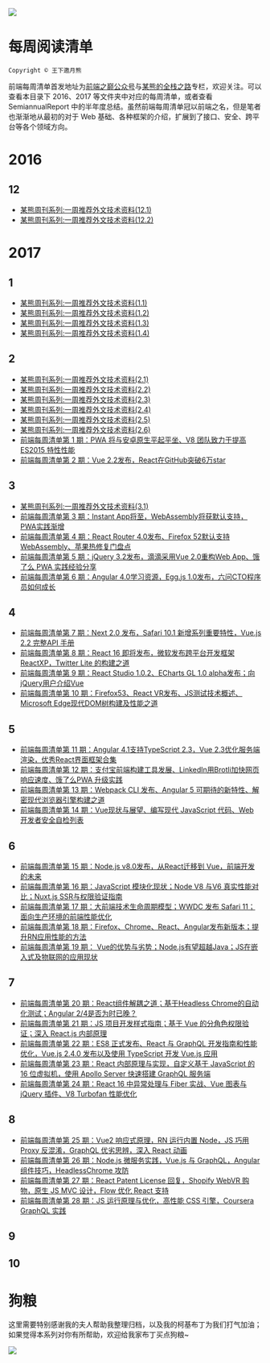 ![](https://cdn-images-1.medium.com/max/2000/1*3oNgt5C2JC5FucjUm2SPxg.jpeg)

# 每周阅读清单

`Copyright © 王下邀月熊`

前端每周清单首发地址为[前端之巅公众号](https://parg.co/bhI)与[某熊的全栈之路](https://zhuanlan.zhihu.com/p/27815800)专栏，欢迎关注。可以查看本目录下 2016、2017 等文件夹中对应的每周清单，或者查看 SemiannualReport 中的半年度总结。虽然前端每周清单冠以前端之名，但是笔者也渐渐地从最初的对于 Web 基础、各种框架的介绍，扩展到了接口、安全、跨平台等各个领域方向。


# 2016

## 12
- [某熊周刊系列:一周推荐外文技术资料(12.1)](https://zhuanlan.zhihu.com/p/24516669)
- [某熊周刊系列:一周推荐外文技术资料(12.2)](https://zhuanlan.zhihu.com/p/24634585)

# 2017

## 1
- [某熊周刊系列:一周推荐外文技术资料(1.1)](https://zhuanlan.zhihu.com/p/24739573)
- [某熊周刊系列:一周推荐外文技术资料(1.2)](https://zhuanlan.zhihu.com/p/24840980)
- [某熊周刊系列:一周推荐外文技术资料(1.3)](https://zhuanlan.zhihu.com/p/24940337)
- [某熊周刊系列:一周推荐外文技术资料(1.4)](https://zhuanlan.zhihu.com/p/25017944)

## 2
- [某熊周刊系列:一周推荐外文技术资料(2.1)](https://zhuanlan.zhihu.com/p/25074913)
- [某熊周刊系列:一周推荐外文技术资料(2.2)](https://zhuanlan.zhihu.com/p/25153057)
- [某熊周刊系列:一周推荐外文技术资料(2.3)](https://zhuanlan.zhihu.com/p/25224787)
- [某熊周刊系列:一周推荐外文技术资料(2.4)](https://zhuanlan.zhihu.com/p/25304430)
- [某熊周刊系列:一周推荐外文技术资料(2.5)](https://zhuanlan.zhihu.com/p/25384352)
- [某熊周刊系列:一周推荐外文技术资料(2.6)](https://zhuanlan.zhihu.com/p/25476502)
- [前端每周清单第 1 期：PWA 将与安卓原生平起平坐、V8 团队致力于提高 ES2015 特性性能](https://zhuanlan.zhihu.com/p/25335123) 
- [前端每周清单第 2 期：Vue 2.2发布，React在GitHub突破6万star](https://zhuanlan.zhihu.com/p/25462536)

## 3
- [某熊周刊系列:一周推荐外文技术资料(3.1)](https://zhuanlan.zhihu.com/p/25549996)
- [前端每周清单第 3 期：Instant App将至，WebAssembly将获默认支持，PWA实践渐增](https://zhuanlan.zhihu.com/p/25597082)
- [前端每周清单第 4 期：React Router 4.0发布、Firefox 52默认支持WebAssembly、苹果热修复门盘点](https://zhuanlan.zhihu.com/p/25740575) 
- [前端每周清单第 5 期：jQuery 3.2发布，滴滴采用Vue 2.0重构Web App、饿了么 PWA 实践经验分享](https://zhuanlan.zhihu.com/p/25888775) 
- [前端每周清单第 6 期：Angular  4.0学习资源，Egg.js 1.0发布，六问CTO程序员如何成长](https://zhuanlan.zhihu.com/p/26029047)

## 4
- [前端每周清单第 7 期：Next 2.0 发布，Safari 10.1 新增系列重要特性，Vue.js 2.2 完整API 手册](https://zhuanlan.zhihu.com/p/26191902)
- [前端每周清单第 8 期：React 16 即将发布，微软发布跨平台开发框架 ReactXP，Twitter Lite 的构建之道](https://zhuanlan.zhihu.com/p/26282614)
- [前端每周清单第 9 期：React Studio 1.0.2、ECharts GL 1.0 alpha发布；向jQuery用户介绍Vue](https://zhuanlan.zhihu.com/p/26448725)
- [前端每周清单第 10 期：Firefox53、React VR发布、JS测试技术概述、Microsoft Edge现代DOM树构建及性能之道](https://zhuanlan.zhihu.com/p/26550513)

## 5
- [前端每周清单第 11 期：Angular 4.1支持TypeScript 2.3，Vue 2.3优化服务端渲染，优秀React界面框架合集](https://zhuanlan.zhihu.com/p/26682332)
- [前端每周清单第 12 期：支付宝前端构建工具发展、LinkedIn用Brotli加快网页响应速度、饿了么PWA 升级实践](https://zhuanlan.zhihu.com/p/26780461)
- [前端每周清单第 13 期：Webpack CLI 发布、Angular 5 可期待的新特性、解密现代浏览器引擎构建之道](https://zhuanlan.zhihu.com/p/26920959)
- [前端每周清单第 14 期：Vue现状与展望、编写现代 JavaScript 代码、Web 开发者安全自检列表](https://zhuanlan.zhihu.com/p/27052544) 

## 6
- [前端每周清单第 15 期：Node.js v8.0发布，从React迁移到 Vue，前端开发的未来](https://parg.co/bJ9)
- [前端每周清单第 16 期：JavaScript 模块化现状；Node V8 与V6 真实性能对比；Nuxt.js SSR与权限验证指南](https://zhuanlan.zhihu.com/p/27260442)
- [前端每周清单第 17 期：大前端技术生命周期模型；WWDC 发布 Safari 11；面向生产环境的前端性能优化](https://zhuanlan.zhihu.com/p/27372944)
- [前端每周清单第 18 期：Firefox、Chrome、React、Angular发布新版本；提升RN应用性能的方法](https://zhuanlan.zhihu.com/p/27468442) 
- [前端每周清单第 19 期： Vue的优势与劣势；Node.js有望超越Java；JS在嵌入式及物联网的应用现状](https://zhuanlan.zhihu.com/p/27577316)

## 7
- [前端每周清单第 20 期：React组件解耦之道；基于Headless Chrome的自动化测试；Angular 2/4是否为时已晚？](https://zhuanlan.zhihu.com/p/27684971)
- [前端每周清单第 21 期：JS 项目开发样式指南；基于 Vue 的分角色权限验证；深入 React.js 内部原理](https://zhuanlan.zhihu.com/p/27815800)
- [前端每周清单第 22 期：ES8 正式发布、React 与 GraphQL 开发指南和性能优化，Vue.js 2.4.0 发布以及使用 TypeScript 开发 Vue.js 应用](https://github.com/wxyyxc1992/Coder-Knowledge-Management/blob/master/Weekly/2017/7/7.3-Frontend.md)
- [前端每周清单第 23 期：React 内部原理与实现，自定义基于 JavaScript 的 16 位虚拟机，使用 Apollo Server 快速搭建 GraphQL 服务端](https://github.com/wxyyxc1992/Coder-Knowledge-Management/blob/master/Weekly/2017/7/7.4-Frontend.md)
- [前端每周清单第 24 期：React 16 中异常处理与 Fiber 实战、Vue 图表与 jQuery 插件、V8 Turbofan 性能优化](https://github.com/wxyyxc1992/Coder-Knowledge-Management/blob/master/Weekly/2017/7/7.5-Frontend.md)

## 8
- [前端每周清单第 25 期：Vue2 响应式原理，RN 运行内置 Node，JS 巧用 Proxy 反混淆，GraphQL 优劣思辨，深入 React 动画](https://github.com/wxyyxc1992/Coder-Knowledge-Management/blob/master/Weekly/2017/8/8.1.md)
- [前端每周清单第 26 期：Node.js 微服务实践，Vue.js 与 GraphQL，Angular 组件技巧，HeadlessChrome 攻防](https://github.com/wxyyxc1992/Coder-Knowledge-Management/blob/master/Weekly/2017/8/8.2.md)
- [前端每周清单第 27 期：React Patent License 回复，Shopify WebVR 购物，原生 JS MVC 设计，Flow 优化 React 支持](https://github.com/wxyyxc1992/Coder-Knowledge-Management/blob/master/Weekly/2017/8/8.3.md)
- [前端每周清单第 28 期：JS 运行原理与优化，高性能 CSS 引擎，Coursera GraphQL 实践](https://github.com/wxyyxc1992/Coder-Knowledge-Management/blob/master/Weekly/2017/8/8.4.md)

## 9

## 10

# 狗粮

这里需要特别感谢我的夫人帮助我整理归档，以及我的柯基布丁为我们打气加油；如果觉得本系列对你有所帮助，欢迎给我家布丁买点狗粮~

![](https://github.com/wxyyxc1992/OSS/blob/master/2017/8/1/Buding.jpg?raw=true)

